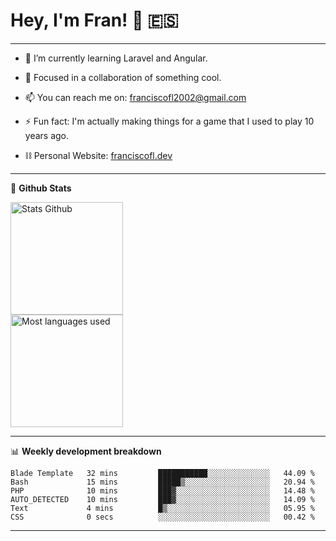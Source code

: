 # Hey, I'm Fran! 👋 :es:

-------

- 🌱 I’m currently learning Laravel and Angular.

- 👯 Focused in a collaboration of something cool.

- 📫 You can reach me on: franciscofl2002@gmail.com

- ⚡ Fun fact: I'm actually making things for a game that I used to play 10 years ago.

- ⛓  Personal Website: [franciscofl.dev](https://www.franciscofl.dev/)

-------

📝 **Github Stats**


<div align="left">
  <img height="180em" src="https://github-readme-stats.vercel.app/api?username=franciscofl12&count_private=true&show_icons=true&theme=dracula&bg_color=-45deg,282A36,3D3344" alt="Stats Github"/>
  <br>
  <img height="180em" src="https://github-readme-stats.vercel.app/api/top-langs/?username=franciscofl12&count_private&theme=dracula&bg_color=-45deg,282A36,3D3344&layout=compact&langs_count=6" alt="Most languages used"/>
</div>

-------

📊 **Weekly development breakdown**


<!--START_SECTION:waka-->

```text
Blade Template   32 mins         ███████████░░░░░░░░░░░░░░   44.09 %
Bash             15 mins         █████▒░░░░░░░░░░░░░░░░░░░   20.94 %
PHP              10 mins         ███▓░░░░░░░░░░░░░░░░░░░░░   14.48 %
AUTO_DETECTED    10 mins         ███▓░░░░░░░░░░░░░░░░░░░░░   14.09 %
Text             4 mins          █▒░░░░░░░░░░░░░░░░░░░░░░░   05.95 %
CSS              0 secs          ░░░░░░░░░░░░░░░░░░░░░░░░░   00.42 %
```

<!--END_SECTION:waka-->

-------

